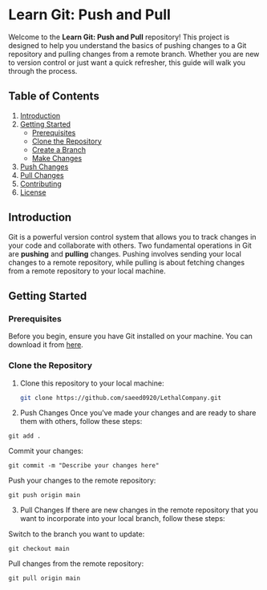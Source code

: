 # Learn Git: Push and Pull

Welcome to the **Learn Git: Push and Pull** repository! This project is designed to help you understand the basics of pushing changes to a Git repository and pulling changes from a remote branch. Whether you are new to version control or just want a quick refresher, this guide will walk you through the process.

## Table of Contents

1. [Introduction](#introduction)
2. [Getting Started](#getting-started)
   - [Prerequisites](#prerequisites)
   - [Clone the Repository](#clone-the-repository)
   - [Create a Branch](#create-a-branch)
   - [Make Changes](#make-changes)
3. [Push Changes](#push-changes)
4. [Pull Changes](#pull-changes)
5. [Contributing](#contributing)
6. [License](#license)

## Introduction

Git is a powerful version control system that allows you to track changes in your code and collaborate with others. Two fundamental operations in Git are **pushing** and **pulling** changes. Pushing involves sending your local changes to a remote repository, while pulling is about fetching changes from a remote repository to your local machine.

## Getting Started

### Prerequisites

Before you begin, ensure you have Git installed on your machine. You can download it from [here](https://git-scm.com/downloads).

### Clone the Repository

1. Clone this repository to your local machine:

   ```bash
   git clone https://github.com/saeed0920/LethalCompany.git
   ```

2. Push Changes
   Once you've made your changes and are ready to share them with others, follow these steps:

```
git add .
```

Commit your changes:

```
git commit -m "Describe your changes here"
```

Push your changes to the remote repository:

```
git push origin main
```

3. Pull Changes
   If there are new changes in the remote repository that you want to incorporate into your local branch, follow these steps:

Switch to the branch you want to update:

```
git checkout main
```

Pull changes from the remote repository:

```
git pull origin main
```
